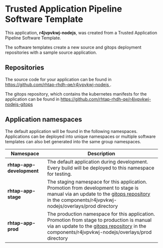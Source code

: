 # Trusted Application Pipeline Software Template

This application, **r4jvpvkwj-nodejs**, was created from a Trusted Application Pipeline Software Template.

The software templates create a new source and gitops deployment repositories with a sample source application. 

## Repositories

The source code for your application can be found in [https://github.com/rhtap-rhdh-qe/r4jvpvkwj-nodejs ](https://github.com/rhtap-rhdh-qe/r4jvpvkwj-nodejs ).
 
The gitops repository, which contains the kubernetes manifests for the application can be found in 
[https://github.com/rhtap-rhdh-qe/r4jvpvkwj-nodejs-gitops ](https://github.com/rhtap-rhdh-qe/r4jvpvkwj-nodejs-gitops ) 

## Application namespaces 

The default application will be found in the following namespaces. Applications can be deployed into unique namespaces or multiple software templates can also bet generated into the same group namespaces.  

|  Namespace   |  Description   |  
| -------- | -------- |   
| **rhtap-app-development** | The default application during development. Every build will be deployed to this namespace for testing. | 
| **rhtap-app-stage** | The staging namespace for this application. Promotion from development to stage is manual via an update to the [gitops repository](https://github.com/rhtap-rhdh-qe/r4jvpvkwj-nodejs-gitops ) in the components/r4jvpvkwj-nodejs/overlays/prod directory |  
| **rhtap-app-prod** | The production namespace for this application. Promotion from stage to production is manual via an update to the [gitops repository](https://github.com/rhtap-rhdh-qe/r4jvpvkwj-nodejs-gitops ) in the components/r4jvpvkwj-nodejs/overlays/prod directory | 